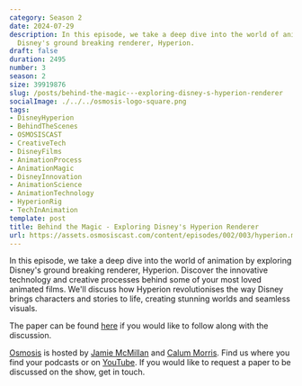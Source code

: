 ```yaml
---
category: Season 2
date: 2024-07-29
description: In this episode, we take a deep dive into the world of animation by exploring
  Disney's ground breaking renderer, Hyperion.
draft: false
duration: 2495
number: 3
season: 2
size: 39919876
slug: /posts/behind-the-magic---exploring-disney-s-hyperion-renderer
socialImage: ./../../osmosis-logo-square.png
tags:
- DisneyHyperion
- BehindTheScenes
- OSMOSISCAST
- CreativeTech
- DisneyFilms
- AnimationProcess
- AnimationMagic
- DisneyInnovation
- AnimationScience
- AnimationTechnology
- HyperionRig
- TechInAnimation
template: post
title: Behind the Magic - Exploring Disney's Hyperion Renderer
url: https://assets.osmosiscast.com/content/episodes/002/003/hyperion.mp3
---
```


In this episode, we take a deep dive into the world of animation by exploring Disney's ground breaking renderer, Hyperion. Discover the innovative technology and creative processes behind some of your most loved animated films. We'll discuss how Hyperion revolutionises the way Disney brings characters and stories to life, creating stunning worlds and seamless visuals.

The paper can be found [here](https://media.disneyanimation.com/uploads/production/publication_asset/177/asset/a.pdf) if you would like to follow along with the discussion.

[Osmosis](https://osmosiscast.com) is hosted by [Jamie McMillan](https://www.linkedin.com/in/jamie-mcmillan-metrology/) and [Calum Morris](https://www.linkedin.com/in/calum-morris-7015a028b/). Find us where you find your podcasts or on [YouTube](https://www.youtube.com/@Osmosiscast). If you would like to request a paper to be discussed on the show, get in touch.